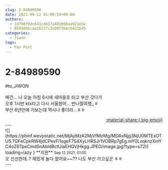 ```yaml
---
slug: 2-84989590
date: 2021-09-12 01:00:53+09:00
authors:
  - 1d798f9dc641cd617a402008aa921e5e
  - 6599dbbcaa26237c2ab0f3becb421b45
categories:
  - Jiwon
tags:
  - Fan Post
---
```


# 2-84989590

<div class="post-container" markdown="1">
<div class="content-container md-sidebar__scrollwrap" markdown="1">

\#to_JIWON<br><br>메건... 나 오늘 아침 6시에 새마을호 타고 부산 갓다가 <br>오후 1시반 ktx타고 다시 서울왔어... 반나절여행,,ㅎ<br>부산 6년만에 가보는데 역시나 좋더라...ㅎㅎ<br>

</div>
</div>

<div style="text-align: right;" markdown="1">
<a href="https://weverse.io/fromis9/fanpost/2-84989590" style="text-align: right;">:material-share:{.big-emoji}</a>
</div>
---

<div class="comments-container md-sidebar__scrollwrap" markdown="1">
<div class="comment" markdown="1">
<div class='id-container' markdown="1">
![](https://phinf.wevpstatic.net/MjAyMzA2MjVfMzMg/MDAxNjg3NjU0MTExOTU5.7GFeCpkRW4jdCPevFi1sgeF7S4XyLHRSJr1VOBRp7gEg.mY0LxqknzXmYC4oZ6TpxCmdSnAbldBctUiaEHQVjHkgg.JPEG/image.jpg?type=s72){ loading=lazy }
**<span class="artist">지원</span>** <small>Sep 12 2021, 01:05</small><br>
</div>
<div class='comment-body' markdown="1">
오 신선한데..? 재밌게 놀다 왔어요~~?? 나도 부산 가고싶군 ㅎㅎ
</div>
</div>
</div>
---
